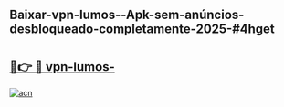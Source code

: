 ## Baixar-vpn-lumos--Apk-sem-anúncios-desbloqueado-completamente-2025-#4hget

# <h2><a href="https://ainizakaria.my?title=vpn-lumos-&ref=20M">🔗👉 🔴 vpn-lumos-</a></h2>

[![acn](https://github.com/user-attachments/assets/0f9c940e-d8b0-45ae-aac7-cd30a18b3e1c)](https://ainizakaria.my?title=vpn-lumos-&ref=20M)

